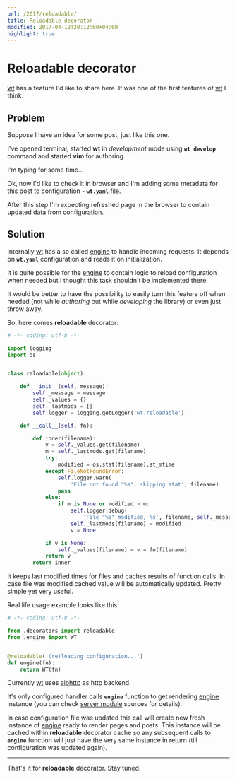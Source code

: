 ```yaml
---
url: /2017/reloadable/
title: Reloadable decorator
modified: 2017-04-12T20:12:00+04:00
highlight: true
---
```

# Reloadable decorator

[wt][wt] has a feature I'd like to share here. It was one of the first features
of [wt][wt] I think.

## Problem

Suppose I have an idea for some post, just like this one.

I've opened terminal, started **wt** in *development* mode using
**`wt develop`** command and started **vim** for authoring.

I'm typing for some time...

Ok, now I'd like to check it in browser and I'm adding some metadata for
this post to configuration - **`wt.yaml`** file.

After this step I'm expecting refreshed page in the browser to contain updated
data from configuration.

## Solution

Internally [wt][wt] has a so called [engine][engine] to handle
incoming requests. It depends on **`wt.yaml`** configuration and reads it on
initialization.

It is quite possible for the [engine][engine] to contain logic to reload
configuration when needed but I thought this task shouldn't be implemented
there.

It would be better to have the possibility to easily turn this feature off when
needed (not while *authoring* but while *developing* the library) or even just
throw away.

So, here comes **reloadable** decorator:

```python
# -*- coding: utf-8 -*-

import logging
import os


class reloadable(object):

    def __init__(self, message):
        self._message = message
        self._values = {}
        self._lastmods = {}
        self.logger = logging.getLogger('wt.reloadable')

    def __call__(self, fn):

        def inner(filename):
            v = self._values.get(filename)
            m = self._lastmods.get(filename)
            try:
                modified = os.stat(filename).st_mtime
            except FileNotFoundError:
                self.logger.warn(
                    'File not found "%s", skipping stat', filename)
                pass
            else:
                if m is None or modified > m:
                    self.logger.debug(
                        'File "%s" modified, %s', filename, self._message)
                    self._lastmods[filename] = modified
                    v = None

            if v is None:
                self._values[filename] = v = fn(filename)
            return v
        return inner
```

It keeps last modified times for files and caches results of function calls. In
case file was modified cached value will be automatically updated. Pretty
simple yet very useful.

Real life usage example looks like this:

```python
# -*- coding: utf-8 -*-

from .decorators import reloadable
from .engine import WT


@reloadable('(re)loading configuration...')
def engine(fn):
    return WT(fn)
```

Currently [wt][wt] uses [aiohttp][aiohttp] as http backend.

It's only configured handler calls **`engine`** function to get rendering
[engine][engine] instance (you can check [server module][wt-server] sources
for details).

In case configuration file was updated this call will create new fresh instance
of [engine][engine] ready to render pages and posts.
This instance will be cached within **reloadable** decorator cache so any
subsequent calls to **`engine`** function will just have the very same
instance in return (till configuration was updated again).


-----

That's it for **reloadable** decorator. Stay tuned.


[wt]: https://ysegorov.github.io/wt-docs/
[engine]: https://github.com/ysegorov/wt/blob/master/wt/engine.py#L22
[aiohttp]: http://aiohttp.readthedocs.io/en/stable/
[wt-server]: https://github.com/ysegorov/wt/blob/master/wt/server.py
